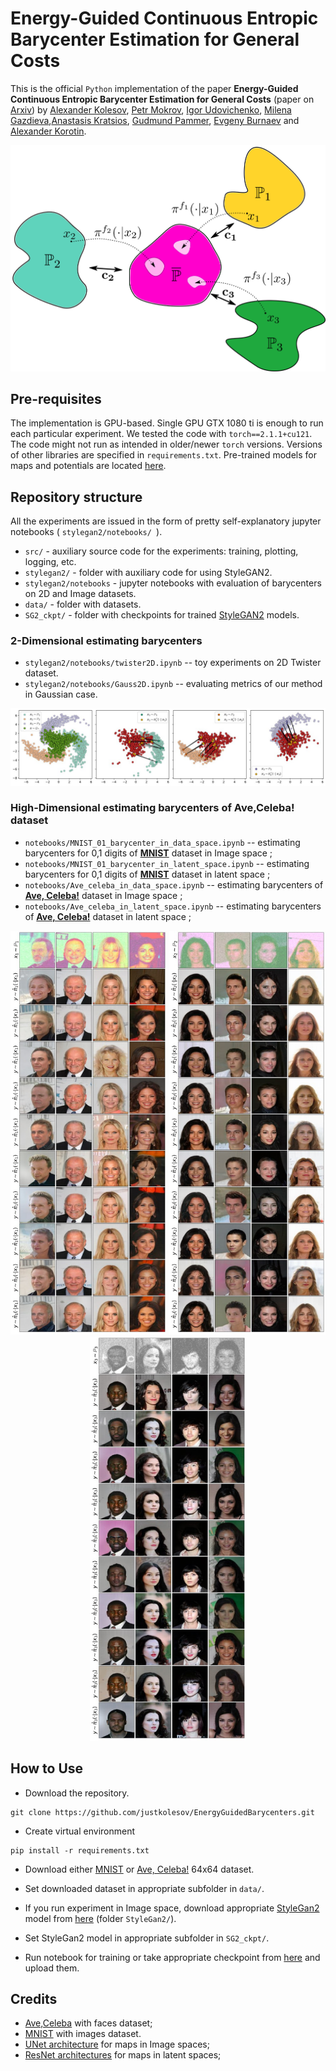 # Energy-Guided Continuous Entropic Barycenter Estimation for General Costs

This is the official `Python` implementation of the paper **Energy-Guided Continuous Entropic Barycenter Estimation for General Costs** (paper on [Arxiv](https://arxiv.org/pdf/2310.01105v2.pdf)) by [Alexander Kolesov](https://scholar.google.com/citations?user=vX2pmScAAAAJ&hl=ru&oi=ao), [Petr Mokrov](https://scholar.google.com/citations?user=CRsi4IkAAAAJ&hl=ru&oi=sra), [Igor Udovichenko](https://scholar.google.com/citations?hl=ru&user=IkcYVhXfeQcC), [Milena Gazdieva](https://scholar.google.com/citations?user=h52_Zx8AAAAJ&hl=ru&oi=sra),[Anastasis Kratsios](https://scholar.google.com/citations?user=9D-bHFgAAAAJ&hl=en&newwindow=1), [Gudmund Pammer](https://scholar.google.com/citations?user=ipItetYAAAAJ&hl=ru&oi=sra), [Evgeny Burnaev](https://scholar.google.ru/citations?user=pCRdcOwAAAAJ&hl=ru) and [Alexander Korotin](https://scholar.google.com/citations?user=1rIIvjAAAAAJ&hl=ru&oi=sra).


<p  align="center">
  <img src= "pics/teaser.png" width="700" />
</p>

## Pre-requisites

The implementation is GPU-based. Single GPU GTX 1080 ti is enough to run each particular experiment. We tested the code with `torch==2.1.1+cu121`. The code might not run as intended in older/newer `torch` versions. Versions of other libraries are specified in `requirements.txt`. Pre-trained models for maps and potentials are located [here](https://disk.yandex.ru/client/disk).

 
## Repository structure

All the experiments are issued in the form of pretty self-explanatory jupyter notebooks ( `stylegan2/notebooks/ `).

- `src/` - auxiliary source code for the experiments: training, plotting, logging, etc.
- `stylegan2/` - folder with auxiliary code for using StyleGAN2.
- `stylegan2/notebooks` - jupyter notebooks with evaluation of barycenters on 2D and Image datasets.
- `data/` - folder with datasets. 
- `SG2_ckpt/` - folder with checkpoints for trained [StyleGAN2](https://github.com/NVlabs/stylegan2-ada-pytorch) models.

### 2-Dimensional estimating barycenters

- `stylegan2/notebooks/twister2D.ipynb` -- toy experiments on 2D Twister dataset.
- `stylegan2/notebooks/Gauss2D.ipynb` -- evaluating metrics of our method in Gaussian case.

<p align="center"><img src="pics/twister.png" width="700" /></p>

### High-Dimensional estimating barycenters of Ave,Celeba! dataset

- `notebooks/MNIST_01_barycenter_in_data_space.ipynb` -- estimating barycenters for 0,1 digits of [**MNIST**](https://yann.lecun.com/exdb/mnist/) dataset in Image space ;
- `notebooks/MNIST_01_barycenter_in_latent_space.ipynb` --   estimating barycenters for 0,1 digits of [**MNIST**](https://yann.lecun.com/exdb/mnist/) dataset in latent space ;
- `notebooks/Ave_celeba_in_data_space.ipynb` -- estimating barycenters of [**Ave, Celeba!**](https://disk.yandex.ru/d/3jdMxB789v936Q) dataset in Image space ;
- `notebooks/Ave_celeba_in_latent_space.ipynb` -- estimating barycenters of [**Ave, Celeba!**](https://disk.yandex.ru/d/3jdMxB789v936Q) dataset in latent space ;

<p  align="center">
  <img src= "pics/ave_1.png" width="250" />
  <img src="pics/ave_2.png" width="250" />  
  <img src="pics/ave_3.png" width="250" /> 
</p>


## How to Use

- Download the repository.

```console
git clone https://github.com/justkolesov/EnergyGuidedBarycenters.git
```
- Create virtual environment 

```console
pip install -r requirements.txt
```
- Download either [MNIST](https://yann.lecun.com/exdb/mnist) or [Ave, Celeba!](https://disk.yandex.ru/d/3jdMxB789v936Q) 64x64 dataset.

- Set downloaded dataset in appropriate subfolder in `data/`.

- If you run experiment in Image space, download appropriate [StyleGan2](https://github.com/NVlabs/stylegan2-ada-pytorch) model from [here](https://disk.yandex.ru/d/iM4YBBa4UHU9Yw) (folder `StyleGan2/`).

- Set StyleGan2 model in appropriate subfolder in `SG2_ckpt/`.

- Run notebook for training or take appropriate checkpoint from [here](https://disk.yandex.ru/d/iM4YBBa4UHU9Yw) and upload them.

## Credits

- [Ave,Celeba](https://disk.yandex.ru/d/3jdMxB789v936Q) with faces dataset;
- [MNIST](https://yann.lecun.com/exdb/mnist) with images dataset.
- [UNet architecture](https://github.com/milesial/Pytorch-UNet) for maps in Image spaces;
- [ResNet architectures](https://github.com/harryliew/WGAN-QC) for maps in latent spaces;
